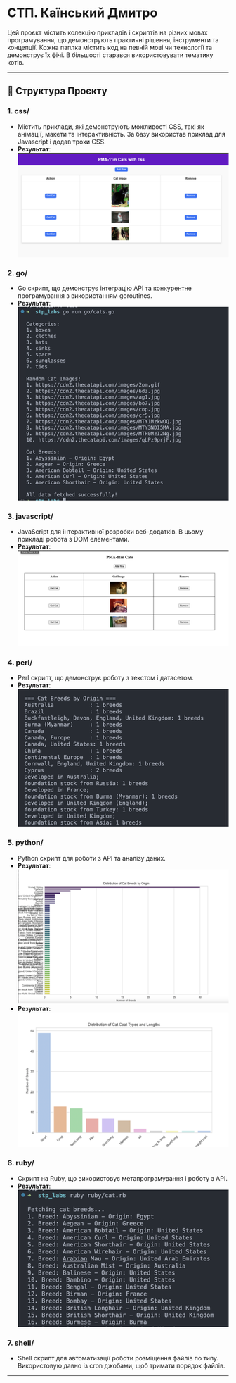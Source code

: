 # СТП. Каїнський Дмитро

Цей проєкт містить колекцію прикладів і скриптів на різних мовах програмування, що демонструють практичні рішення, інструменти та концепції. Кожна паплка містить код на певній мові чи технології та демонструє їх фічі. В більшості старався використовувати тематику котів.

---

## 📂 Структура Проєкту

### 1. **css/**
   - Містить приклади, які демонструють можливості CSS, такі як анімації, макети та інтерактивність. За базу використав приклад для Javascript і додав трохи CSS.
   - **Результат**:  
     ![CSS приклад](images/css.png)

### 2. **go/**
   - Go скрипт, що демонструє інтеграцію API та конкурентне програмування з використанням goroutines.
   - **Результат**:  
     ![Go приклад](images/go.png)

### 3. **javascript/**
   - JavaScript для інтерактивної розробки веб-додатків. В цьому прикладі робота з DOM елементами.
   - **Результат**:  
     ![JavaScript приклад](images/javascript.png)

### 4. **perl/**
   - Perl скрипт, що демонструє роботу з текстом і датасетом.
   - **Результат**:  
     ![Python приклад](images/perl.png)

### 5. **python/**
   - Python скрипт для роботи з API та аналізу даних.
   - **Результат**:  
     ![Python приклад](images/python_1.png)
   - **Результат**:  
     ![Python приклад](images/python_2.png)

### 6. **ruby/**
   - Скрипт на Ruby, що використовує метапрограмування і роботу з API.
   - **Результат**:  
     ![Ruby приклад](images/ruby.png)

### 7. **shell/**
   - Shell скрипт для автоматизації роботи розміщення файлів по типу. Використовую давно із cron джобами, щоб тримати порядок файлів.
---
